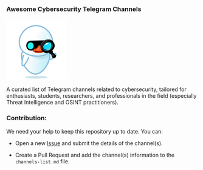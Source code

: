 ### Awesome Cybersecurity Telegram Channels
![Logo](/icon.png)

A curated list of Telegram channels related to cybersecurity, tailored for enthusiasts, students, researchers, and professionals in the field (especially Threat Intelligence and OSINT practitioners).

### Contribution:

We need your help to keep this repository up to date. You can:

- Open a new [Issue](https://github.com/mehrazino/awesome-tg-cybersec/issues/new) and submit the details of the channel(s).

- Create a Pull Request and add the channel(s) information to the `channels-list.md` file.
